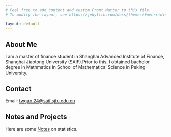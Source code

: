```yaml
---
# Feel free to add content and custom Front Matter to this file.
# To modify the layout, see https://jekyllrb.com/docs/themes/#overriding-theme-defaults

layout: default
---
```

## About Me
I am a master of finance student in Shanghai Advanced Institute of Finance, Shanghai Jiaotong University (SAIF).Prior to this, I obtained bachelor degree in Mathmatics in School of Mathematical Science in Peking University. 
## Contact
Email: twgao.24@saif.sjtu.edu.cn

## Notes and Projects
Here are some <a href="/notes.html" class="btn">Notes</a> on statistics.

